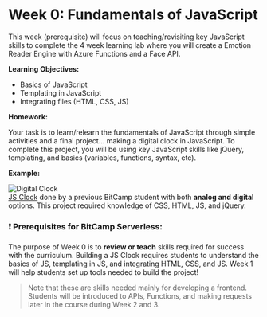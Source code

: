# Week 0: Fundamentals of JavaScript

This week (prerequisite) will focus on teaching/revisiting key JavaScript skills to complete the 4 week learning lab where you will create a Emotion Reader Engine with Azure Functions and a Face API.

**Learning Objectives:**

- Basics of JavaScript
- Templating in JavaScript
- Integrating files (HTML, CSS, JS)

**Homework:**

Your task is to learn/relearn the fundamentals of JavaScript through simple activities and a final project... making a digital clock in JavaScript. To complete this project, you will be using key JavaScript skills like jQuery, templating, and basics (variables, functions, syntax, etc).

**Example:**

![Digital Clock](https://user-images.githubusercontent.com/69332964/102015843-ed5b3e00-3d2b-11eb-8c75-c063ddb5de4f.gif)<br />[JS Clock](https://github.com/thearchitectsnotebook/clock) done by a previous BitCamp student with both **analog and digital** options. This project required knowledge of CSS, HTML, JS, and jQuery.

### ❗ Prerequisites for BitCamp Serverless:

The purpose of Week 0 is to **review or teach** skills required for success with the curriculum. Building a JS Clock requires students to understand the basics of JS, templating in JS, and integrating HTML, CSS, and JS. Week 1 will help students set up tools needed to build the project!
> Note that these are skills needed mainly for developing a frontend. Students will be introduced to APIs, Functions, and making requests later in the course during Week 2 and 3.


